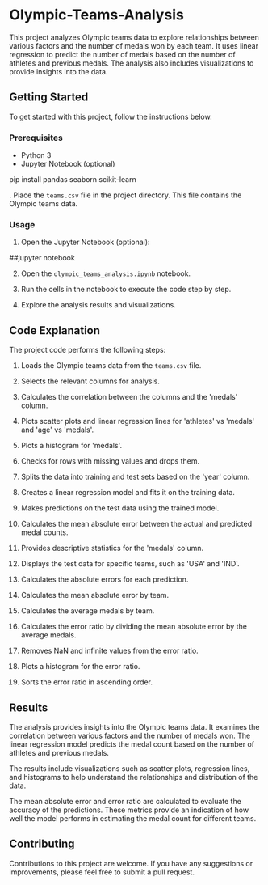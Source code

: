 # Olympic-Teams-Analysis

This project analyzes Olympic teams data to explore relationships between various factors and the number of medals won by each team. It uses linear regression to predict the number of medals based on the number of athletes and previous medals. The analysis also includes visualizations to provide insights into the data.

## Getting Started

To get started with this project, follow the instructions below.

### Prerequisites

- Python 3
- Jupyter Notebook (optional)

pip install pandas seaborn scikit-learn

. Place the `teams.csv` file in the project directory. This file contains the Olympic teams data.

### Usage

1. Open the Jupyter Notebook (optional):

##jupyter notebook


2. Open the `olympic_teams_analysis.ipynb` notebook.

3. Run the cells in the notebook to execute the code step by step.

4. Explore the analysis results and visualizations.

## Code Explanation

The project code performs the following steps:

1. Loads the Olympic teams data from the `teams.csv` file.

2. Selects the relevant columns for analysis.

3. Calculates the correlation between the columns and the 'medals' column.

4. Plots scatter plots and linear regression lines for 'athletes' vs 'medals' and 'age' vs 'medals'.

5. Plots a histogram for 'medals'.

6. Checks for rows with missing values and drops them.

7. Splits the data into training and test sets based on the 'year' column.

8. Creates a linear regression model and fits it on the training data.

9. Makes predictions on the test data using the trained model.

10. Calculates the mean absolute error between the actual and predicted medal counts.

11. Provides descriptive statistics for the 'medals' column.

12. Displays the test data for specific teams, such as 'USA' and 'IND'.

13. Calculates the absolute errors for each prediction.

14. Calculates the mean absolute error by team.

15. Calculates the average medals by team.

16. Calculates the error ratio by dividing the mean absolute error by the average medals.

17. Removes NaN and infinite values from the error ratio.

18. Plots a histogram for the error ratio.

19. Sorts the error ratio in ascending order.

## Results

The analysis provides insights into the Olympic teams data. It examines the correlation between various factors and the number of medals won. The linear regression model predicts the medal count based on the number of athletes and previous medals.

The results include visualizations such as scatter plots, regression lines, and histograms to help understand the relationships and distribution of the data.

The mean absolute error and error ratio are calculated to evaluate the accuracy of the predictions. These metrics provide an indication of how well the model performs in estimating the medal count for different teams.

## Contributing

Contributions to this project are welcome. If you have any suggestions or improvements, please feel free to submit a pull request.




